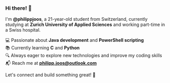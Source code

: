 ### Hi there! 👋  

I'm **@philippjoos**, a 21-year-old student from Switzerland, currently studying at **Zurich University of Applied Sciences** and working part-time in a Swiss hospital.  

💻 Passionate about **Java development** and **PowerShell scripting**  
📚 Currently learning **C** and **Python**  
🔍 Always eager to explore new technologies and improve my coding skills  
📬 Reach me at **philipp.joos@outlook.com**  

Let's connect and build something great! 🚀




<!---
philippjoos/philippjoos is a ✨ special ✨ repository because its `README.md` (this file) appears on your GitHub profile.
You can click the Preview link to take a look at your changes.
- 💞️ I’m looking to collaborate on ...
- 😄 Pronouns: ...
- ⚡ Fun fact: ...
--->
